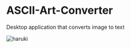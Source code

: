 # ASCII-Art-Converter
Desktop application that converts image to text

![haruki](https://user-images.githubusercontent.com/49045020/152896073-6731d3bb-8508-405e-872f-4b9db46eedbf.JPG)
